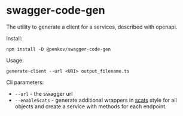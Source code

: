 # swagger-code-gen
The utility to generate a client for a services, described with openapi.

Install:
```shell
npm install -D @penkov/swagger-code-gen
```


Usage:
```shell
generate-client --url <URI> output_filename.ts
```

Cli parameters:
* `--url` - the swagger url
* `--enableScats` - generate additional wrappers in [scats](https://www.npmjs.com/package/scats) 
  style for all objects and create a service with methods for each endpoint.
